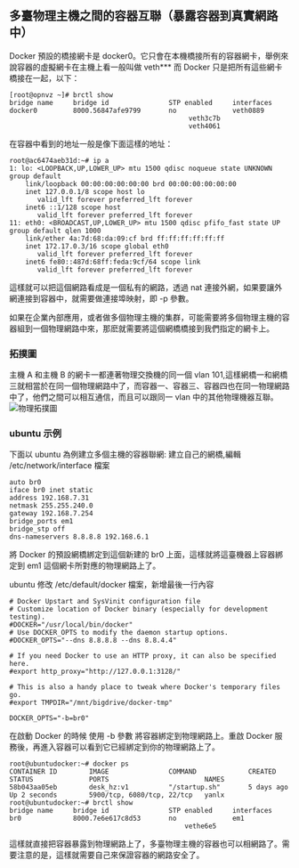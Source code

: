 ## 多臺物理主機之間的容器互聯（暴露容器到真實網路中）
Docker 預設的橋接網卡是 docker0。它只會在本機橋接所有的容器網卡，舉例來說容器的虛擬網卡在主機上看一般叫做 veth***  而 Docker 只是把所有這些網卡橋接在一起，以下：
```
[root@opnvz ~]# brctl show
bridge name     bridge id               STP enabled     interfaces
docker0         8000.56847afe9799       no              veth0889
                                             veth3c7b
                                             veth4061
```
在容器中看到的地址一般是像下面這樣的地址：
```
root@ac6474aeb31d:~# ip a
1: lo: <LOOPBACK,UP,LOWER_UP> mtu 1500 qdisc noqueue state UNKNOWN group default
    link/loopback 00:00:00:00:00:00 brd 00:00:00:00:00:00
    inet 127.0.0.1/8 scope host lo
       valid_lft forever preferred_lft forever
    inet6 ::1/128 scope host
       valid_lft forever preferred_lft forever
11: eth0: <BROADCAST,UP,LOWER_UP> mtu 1500 qdisc pfifo_fast state UP group default qlen 1000
    link/ether 4a:7d:68:da:09:cf brd ff:ff:ff:ff:ff:ff
    inet 172.17.0.3/16 scope global eth0
       valid_lft forever preferred_lft forever
    inet6 fe80::487d:68ff:feda:9cf/64 scope link
       valid_lft forever preferred_lft forever
```
這樣就可以把這個網路看成是一個私有的網路，透過 nat 連接外網，如果要讓外網連接到容器中，就需要做連接埠映射，即 -p 參數。

如果在企業內部應用，或者做多個物理主機的集群，可能需要將多個物理主機的容器組到一個物理網路中來，那麽就需要將這個網橋橋接到我們指定的網卡上。

### 拓撲圖
主機 A 和主機 B 的網卡一都連著物理交換機的同一個 vlan 101,這樣網橋一和網橋三就相當於在同一個物理網路中了，而容器一、容器三、容器四也在同一物理網路中了，他們之間可以相互通信，而且可以跟同一 vlan 中的其他物理機器互聯。
![物理拓撲圖](../_images/container_connect_topology.png)

### ubuntu 示例
下面以 ubuntu 為例建立多個主機的容器聯網:
建立自己的網橋,編輯 /etc/network/interface 檔案
```
auto br0
iface br0 inet static
address 192.168.7.31
netmask 255.255.240.0
gateway 192.168.7.254
bridge_ports em1
bridge_stp off
dns-nameservers 8.8.8.8 192.168.6.1
```
將 Docker 的預設網橋綁定到這個新建的 br0 上面，這樣就將這臺機器上容器綁定到 em1 這個網卡所對應的物理網路上了。

ubuntu 修改 /etc/default/docker 檔案，新增最後一行內容

```
# Docker Upstart and SysVinit configuration file
# Customize location of Docker binary (especially for development testing).
#DOCKER="/usr/local/bin/docker"
# Use DOCKER_OPTS to modify the daemon startup options.
#DOCKER_OPTS="--dns 8.8.8.8 --dns 8.8.4.4"

# If you need Docker to use an HTTP proxy, it can also be specified here.
#export http_proxy="http://127.0.0.1:3128/"

# This is also a handy place to tweak where Docker's temporary files go.
#export TMPDIR="/mnt/bigdrive/docker-tmp"

DOCKER_OPTS="-b=br0"
```

在啟動 Docker 的時候 使用 -b 參數 將容器綁定到物理網路上。重啟 Docker 服務後，再進入容器可以看到它已經綁定到你的物理網路上了。

```
root@ubuntudocker:~# docker ps
CONTAINER ID        IMAGE               COMMAND             CREATED             STATUS              PORTS                        NAMES
58b043aa05eb        desk_hz:v1          "/startup.sh"       5 days ago          Up 2 seconds        5900/tcp, 6080/tcp, 22/tcp   yanlx
root@ubuntudocker:~# brctl show
bridge name     bridge id               STP enabled     interfaces
br0             8000.7e6e617c8d53       no              em1
                                            vethe6e5
```
這樣就直接把容器暴露到物理網路上了，多臺物理主機的容器也可以相網路了。需要注意的是，這樣就需要自己來保證容器的網路安全了。
